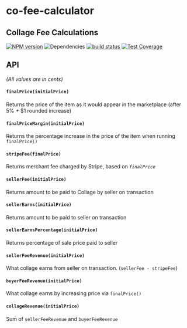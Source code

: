 # co-fee-calculator
## Collage Fee Calculations

[![NPM version](https://img.shields.io/npm/v/@seabass/co-fee-calculator.svg)](https://www.npmjs.com/package/@seabass/co-fee-calculator) ![Dependencies](https://img.shields.io/david/sebastiansandqvist/co-fee-calculator.svg) [![build status](http://img.shields.io/travis/sebastiansandqvist/co-fee-calculator.svg)](https://travis-ci.org/sebastiansandqvist/co-fee-calculator) [![Test Coverage](https://codeclimate.com/github/sebastiansandqvist/co-fee-calculator/badges/coverage.svg)](https://codeclimate.com/github/sebastiansandqvist/co-fee-calculator/coverage)

## API
*(All values are in cents)*

#### `finalPrice(initialPrice)`
Returns the price of the item as it would appear in the marketplace (after 5% + $1 rounded increase)

#### `finalPriceMargin(initialPrice)`
Returns the percentage increase in the price of the item when running `finalPrice()`

#### `stripeFee(finalPrice)`
Returns merchant fee charged by Stripe, based on *`finalPrice`*

#### `sellerFee(initialPrice)`
Returns amount to be paid to Collage by seller on transaction

#### `sellerEarns(initialPrice)`
Returns amount to be paid to seller on transaction

#### `sellerEarnsPercentage(initialPrice)`
Returns percentage of sale price paid to seller

#### `sellerFeeRevenue(initialPrice)`
What collage earns from seller on transaction. (`sellerFee - stripeFee`)

#### `buyerFeeRevenue(initialPrice)`
What collage earns by increasing price via `finalPrice()`

#### `collageRevenue(initialPrice)`
Sum of `sellerFeeRevenue` and `buyerFeeRevenue`
